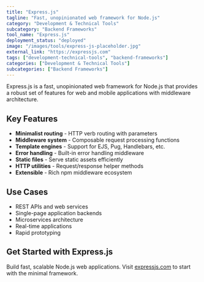 ```yaml
---
title: "Express.js"
tagline: "Fast, unopinionated web framework for Node.js"
category: "Development & Technical Tools"
subcategory: "Backend Frameworks"
tool_name: "Express.js"
deployment_status: "deployed"
image: "/images/tools/express-js-placeholder.jpg"
external_link: "https://expressjs.com"
tags: ["development-technical-tools", "backend-frameworks"]
categories: ["Development & Technical Tools"]
subcategories: ["Backend Frameworks"]
---
```

Express.js is a fast, unopinionated web framework for Node.js that provides a robust set of features for web and mobile applications with middleware architecture.

## Key Features

- **Minimalist routing** - HTTP verb routing with parameters
- **Middleware system** - Composable request processing functions
- **Template engines** - Support for EJS, Pug, Handlebars, etc.
- **Error handling** - Built-in error handling middleware
- **Static files** - Serve static assets efficiently
- **HTTP utilities** - Request/response helper methods
- **Extensible** - Rich npm middleware ecosystem

## Use Cases

- REST APIs and web services
- Single-page application backends
- Microservices architecture
- Real-time applications
- Rapid prototyping

## Get Started with Express.js

Build fast, scalable Node.js web applications. Visit [expressjs.com](https://expressjs.com) to start with the minimal framework.
